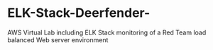 # ELK-Stack-Deerfender-
AWS Virtual Lab including ELK Stack monitoring of a Red Team load balanced Web server environment

